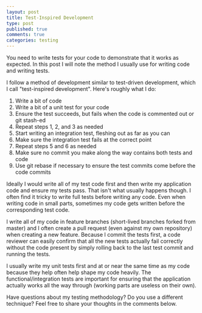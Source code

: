 ```yaml
---
layout: post
title: Test-Inspired Development
type: post
published: true
comments: true
categories: testing
---
```


You need to write tests for your code to demonstrate that it works as expected.  In this post I will note the method I usually use for writing code and writing tests.

I follow a method of development similar to test-driven development, which I call "test-inspired development".  Here's roughly what I do:

1. Write a bit of code
2. Write a bit of a unit test for your code
3. Ensure the test succeeds, but fails when the code is commented out or git stash-ed
4. Repeat steps 1, 2, and 3 as needed
5. Start writing an integration test, fleshing out as far as you can
6. Make sure the integration test fails at the correct point
7. Repeat steps 5 and 6 as needed
8. Make sure no commit you make along the way contains both tests and code
9. Use git rebase if necessary to ensure the test commits come before the code commits

Ideally I would write all of my test code first and then write my application code and ensure my tests pass.  That isn't what usually happens though.  I often find it tricky to write full tests before writing any code.  Even when writing code in small parts, sometimes my code gets written before the corresponding test code.

I write all of my code in feature branches (short-lived branches forked from master) and I often create a pull request (even against my own repository) when creating a new feature.  Because I commit the tests first, a code reviewer can easily confirm that all the new tests actually fail correctly without the code present by simply rolling back to the last test commit and running the tests.

I usually write my unit tests first and at or near the same time as my code because they help often help shape my code heavily.  The functional/integration tests are important for ensuring that the application actually works all the way through (working parts are useless on their own).

Have questions about my testing methodology?  Do you use a different technique?  Feel free to share your thoughts in the comments below.

